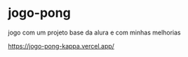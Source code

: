 # jogo-pong
jogo com um projeto base da alura e com minhas melhorias

https://jogo-pong-kappa.vercel.app/
